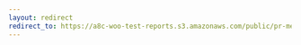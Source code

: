 ```yaml
---
layout: redirect
redirect_to: https://a8c-woo-test-reports.s3.amazonaws.com/public/pr-merge/41744/api/index.html
---
```

